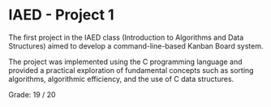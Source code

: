 # IAED - Project 1

The first project in the IAED class (Introduction to Algorithms and Data Structures) aimed to develop a command-line-based Kanban Board system.

The project was implemented using the C programming language and provided a practical exploration of fundamental concepts such as sorting algorithms, algorithmic efficiency, and the use of C data structures.

Grade: 19 / 20